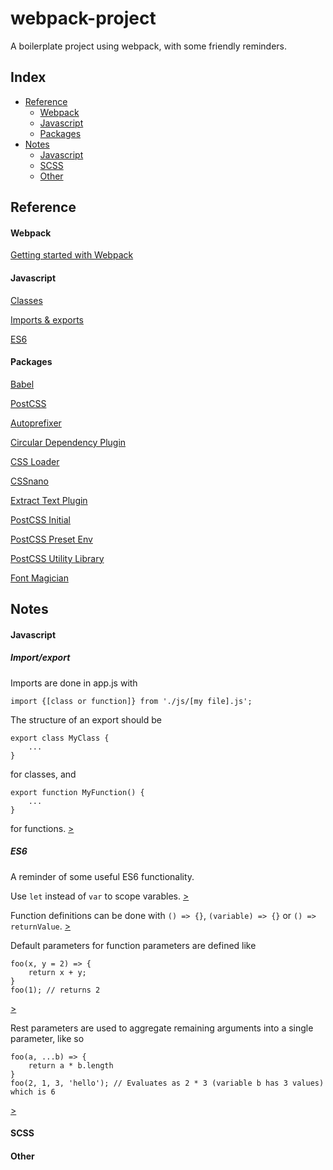 # webpack-project
A boilerplate project using webpack, with some friendly reminders.




## Index
- [Reference](#reference)
  - [Webpack](#webpack)
  - [Javascript](#javascript)
  - [Packages](#packages)
- [Notes](#notes)
  - [Javascript](#javascript-1)
  - [SCSS](#scss)
  - [Other](#other)


## Reference
#### Webpack
[Getting started with Webpack](http://tooling.github.io/book-of-modern-frontend-tooling/dependency-management/webpack/getting-started.html)


#### Javascript
[Classes](https://javascript.info/class)

[Imports & exports](https://developer.mozilla.org/en-US/docs/Web/JavaScript/Reference/Statements/export)

[ES6](http://es6-features.org/#Constants)


#### Packages
[Babel](https://babeljs.io/)

[PostCSS](https://github.com/postcss)

[Autoprefixer](https://github.com/postcss/autoprefixer)

[Circular Dependency Plugin](https://github.com/aackerman/circular-dependency-plugin)

[CSS Loader](https://github.com/webpack-contrib/css-loader)

[CSSnano](http://cssnano.co/)

[Extract Text Plugin](https://github.com/webpack-contrib/extract-text-webpack-plugin)

[PostCSS Initial](https://github.com/maximkoretskiy/postcss-initial)

[PostCSS Preset Env](https://github.com/csstools/postcss-preset-env)

[PostCSS Utility Library](https://github.com/ismamz/postcss-utilities)

[Font Magician](https://github.com/jonathantneal/postcss-font-magician)


## Notes

#### Javascript
##### Import/export

Imports are done in app.js with
```
import {[class or function]} from './js/[my file].js';
```

The structure of an export should be
```
export class MyClass {
    ...
}
```
for classes, and 
```
export function MyFunction() {
    ...
}
```
for functions. [>](https://developer.mozilla.org/en-US/docs/Web/JavaScript/Reference/Statements/import)


##### ES6

A reminder of some useful ES6 functionality.


Use `let` instead of `var` to scope varables. [>](https://developer.mozilla.org/en-US/docs/Web/JavaScript/Reference/Statements/let)


Function definitions can be done with `() => {}`, `(variable) => {}` or `() => returnValue`. [>](http://es6-features.org/#ExpressionBodies)


Default parameters for function parameters are defined like
```
foo(x, y = 2) => {
    return x + y;
}
foo(1); // returns 2
```
[>](http://es6-features.org/#DefaultParameterValues)


Rest parameters are used to aggregate remaining arguments into a single parameter, like so
```
foo(a, ...b) => {
    return a * b.length
}
foo(2, 1, 3, 'hello'); // Evaluates as 2 * 3 (variable b has 3 values) which is 6
```
[>](http://es6-features.org/#RestParameter)


#### SCSS


#### Other
